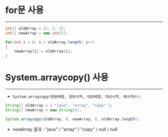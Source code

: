# for문 사용
---
```java
int[] oldArray = {1, 2, 3};
int[] newArray = new int[5];

for(int i = 0; i < oldArray.length; i++)
{
	newArray[i] = oldArray[i];
}
```

# System.arraycopy() 사용
---
- `System.arraycopy(원본배열, 원본시작, 대상배열, 대상시작, 복사개수);`
```java
String[] oldArray = { "java", "array", "copy" };
String[] newArray = new String[5];

System.arraycopy(oldArray, 0, newArray, 0, oldArray.length);
```
- newArray 결과 : "java" / "array" / "copy" / null / null
